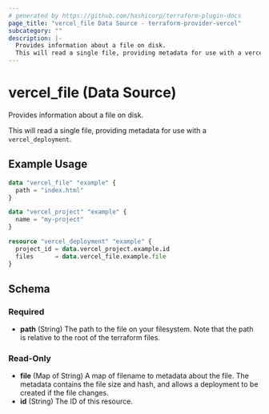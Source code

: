 ```yaml
---
# generated by https://github.com/hashicorp/terraform-plugin-docs
page_title: "vercel_file Data Source - terraform-provider-vercel"
subcategory: ""
description: |-
  Provides information about a file on disk.
  This will read a single file, providing metadata for use with a vercel_deployment.
---
```


# vercel_file (Data Source)

Provides information about a file on disk.

This will read a single file, providing metadata for use with a `vercel_deployment`.

## Example Usage

```terraform
data "vercel_file" "example" {
  path = "index.html"
}

data "vercel_project" "example" {
  name = "my-project"
}

resource "vercel_deployment" "example" {
  project_id = data.vercel_project.example.id
  files      = data.vercel_file.example.file
}
```

<!-- schema generated by tfplugindocs -->
## Schema

### Required

- **path** (String) The path to the file on your filesystem. Note that the path is relative to the root of the terraform files.

### Read-Only

- **file** (Map of String) A map of filename to metadata about the file. The metadata contains the file size and hash, and allows a deployment to be created if the file changes.
- **id** (String) The ID of this resource.


